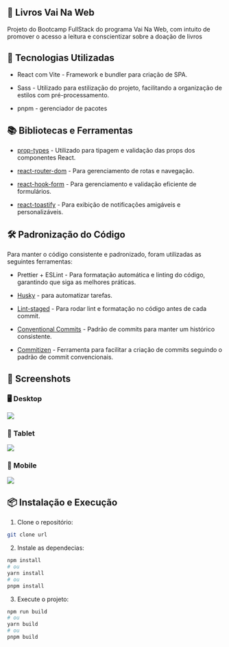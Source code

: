 ## 📖 Livros Vai Na Web

Projeto do Bootcamp FullStack do programa Vai Na Web, com intuito de promover o acesso a leitura e conscientizar sobre a doação de livros

## 🚀 Tecnologias Utilizadas

- React com Vite - Framework e bundler para criação de SPA.

- Sass - Utilizado para estilização do projeto, facilitando a organização de estilos com pré-processamento.

- pnpm - gerenciador de pacotes

## 📚 Bibliotecas e Ferramentas

- [prop-types](https://github.com/facebook/prop-types) - Utilizado para tipagem e validação das props dos componentes React.

- [react-router-dom](https://reactrouter.com/) - Para gerenciamento de rotas e navegação.

- [react-hook-form](https://react-hook-form.com/) - Para gerenciamento e validação eficiente de formulários.

- [react-toastify](https://fkhadra.github.io/react-toastify/introduction) - Para exibição de notificações amigáveis e personalizáveis.

## 🛠️ Padronização do Código

Para manter o código consistente e padronizado, foram utilizadas as seguintes ferramentas:

- Prettier + ESLint - Para formatação automática e linting do código, garantindo que siga as melhores práticas.

- [Husky](https://typicode.github.io/husky/) - para automatizar tarefas.

- [Lint-staged](https://www.npmjs.com/package/lint-staged) - Para rodar lint e formatação no código antes de cada commit.

- [Conventional Commits](https://www.conventionalcommits.org/en/v1.0.0/) - Padrão de commits para manter um histórico consistente.

- [Commitizen](https://commitizen-tools.github.io/commitizen/) - Ferramenta para facilitar a criação de commits seguindo o padrão de commit convencionais.

## 📸 Screenshots

### 🖥️ Desktop

<img src="https://vnw-livros.vercel.app/screenshots/desktop.gif">

### 📲 Tablet

<img src="https://vnw-livros.vercel.app/screenshots/tablet.gif">

### 📱 Mobile

<img src="https://vnw-livros.vercel.app/screenshots/mobile.gif">

## 📦 Instalação e Execução

1. Clone o repositório:

```bash
git clone url
```

2. Instale as dependecias:

```bash
npm install
# ou
yarn install
# ou
pnpm install
```

3. Execute o projeto:

```bash
npm run build
# ou
yarn build
# ou
pnpm build
```
